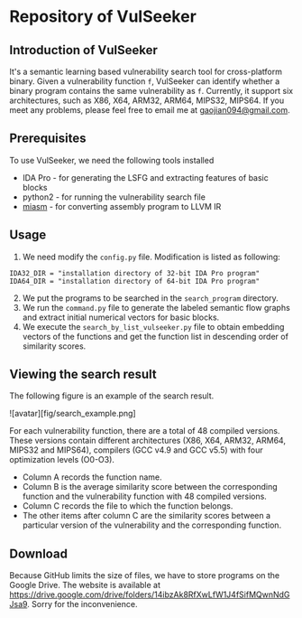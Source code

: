 # Repository of  VulSeeker
## Introduction of VulSeeker
It's a semantic learning based vulnerability search tool for cross-platform binary. Given a vulnerability function `f`, VulSeeker can identify whether a binary program contains the same vulnerability as `f`. Currently, it support six architectures, such as X86, X64, ARM32, ARM64, MIPS32, MIPS64. If you meet any problems, please feel free to email me at gaojian094@gmail.com.

## Prerequisites
To use VulSeeker, we need the following tools installed
- IDA Pro - for generating the LSFG  and extracting features of basic blocks
- python2 - for running the vulnerability search file
- [miasm](https://github.com/cea-sec/miasm) - for converting assembly program to LLVM IR

## Usage
1. We need modify the `config.py` file. Modification is listed as following:
```
IDA32_DIR = "installation directory of 32-bit IDA Pro program"
IDA64_DIR = "installation directory of 64-bit IDA Pro program"
```
2. We put the programs to be searched in the `search_program` directory.
3. We run the `command.py` file to generate the labeled semantic flow graphs and extract initial numerical vectors for basic blocks.
4. We execute the `search_by_list_vulseeker.py` file to obtain embedding vectors of the functions and get the function list in descending order of similarity scores.

## Viewing the search result
The following figure is an example of the search result.

![avatar][fig/search_example.png]

 For each vulnerability function, there are a total of 48 compiled versions. These versions contain different architectures (X86, X64, ARM32, ARM64, MIPS32 and MIPS64), compilers (GCC v4.9 and GCC v5.5) with four optimization levels (O0-O3). 
- Column A records the function name.
- Column B is the average similarity score between the corresponding function and the vulnerability function with 48 compiled versions.
- Column C records the file to which the function belongs.
- The other items after column C are the similarity scores between a particular version of the vulnerability and the corresponding function.

## Download
Because GitHub limits the size of files, we have to store programs on the  Google Drive. The website is available at https://drive.google.com/drive/folders/14ibzAk8RfXwLfW1J4fSifMQwnNdGJsa9. Sorry for the inconvenience.
